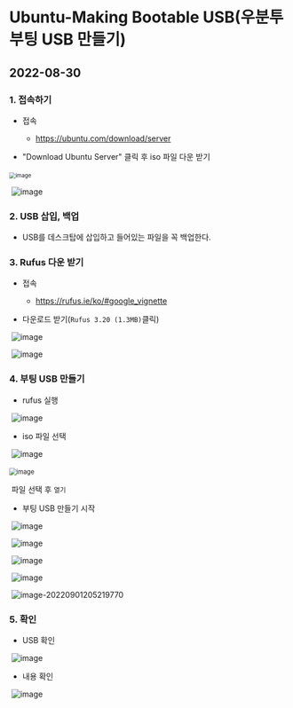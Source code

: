# Ubuntu-Making Bootable USB(우분투 부팅 USB 만들기)

## 2022-08-30



### 1. 접속하기

- 접속
  - https://ubuntu.com/download/server

- "Download Ubuntu Server" 클릭 후 iso 파일 다운 받기

​	<img src="https://user-images.githubusercontent.com/103157377/187905154-7ef414cf-57d2-45b0-8cca-f23497bb1d39.png" alt="image" style="zoom:70%;" />

​	![image](https://user-images.githubusercontent.com/103157377/187905340-71520efd-b19a-4bf4-9082-f1a66bec03ea.png)



### 2. USB 삽입, 백업

- USB를 데스크탑에 삽입하고 들어있는 파일을 꼭 백업한다.



### 3. Rufus 다운 받기

- 접속
  - https://rufus.ie/ko/#google_vignette

- 다운로드 받기(`Rufus 3.20 (1.3MB)`클릭)

​	![image](https://user-images.githubusercontent.com/103157377/187908532-7c19795c-4175-48e8-b430-b849db5e2c13.png)

​	![image](https://user-images.githubusercontent.com/103157377/187905990-e010ff98-4250-4562-8f45-152aea1d5021.png)



### 4. 부팅 USB 만들기

- rufus 실행

​	![image](https://user-images.githubusercontent.com/103157377/187906249-c8b958fe-c25c-41fd-9121-86a9e94ff609.png)

- iso 파일 선택

​	![image](https://user-images.githubusercontent.com/103157377/187906343-401f3841-4181-409e-8dd1-8df37c119e6c.png)

​	<img src="https://user-images.githubusercontent.com/103157377/187906455-e66b06c6-0d21-492e-a957-9955ece2a658.png" alt="image" style="zoom:80%;" />

​	파일 선택 후 `열기`

- 부팅 USB 만들기 시작

​	![image](https://user-images.githubusercontent.com/103157377/187906797-beb39810-db36-4ad6-93d4-c3e4b04a67b0.png)

​	![image](https://user-images.githubusercontent.com/103157377/187906854-c85150aa-d124-4bd6-9f0e-2e0c3ab7902b.png)

​	![image](https://user-images.githubusercontent.com/103157377/187906890-9a8a81f7-4d2b-4b3e-a07a-76bb718722dc.png)

​	![image](https://user-images.githubusercontent.com/103157377/187907175-5d3fd19c-4cd5-4b36-b15b-cb4b179425bb.png)

​	![image-20220901205219770](C:\Users\vlshz\AppData\Roaming\Typora\typora-user-images\image-20220901205219770.png)



### 5. 확인

- USB 확인

​	![image](https://user-images.githubusercontent.com/103157377/187907577-f00bfd72-27ea-448f-a68d-1f5cb1d36932.png)

- 내용 확인

​	![image](https://user-images.githubusercontent.com/103157377/187907639-5d208e4d-7b73-478e-9a99-2889af46a630.png)



